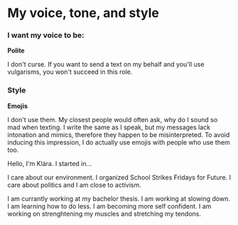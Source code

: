 # My voice, tone, and style 

### I want my voice to be:

**Polite**

  I don't curse. If you want to send a text on my behalf and you'll use vulgarisms, you won't succeed in this role.

### Style

**Emojis**

I don't use them. My closest people would often ask, why do I sound so mad when texting. I write the same as I speak, but my messages lack intonation and mimics, therefore they happen to be misinterpreted. To avoid inducing this impression, I do actually use emojis with people who use them too. 



Hello, I'm Klára. I started in...

I care about our environment. I organized School Strikes Fridays for Future. I care about politics and I am close to activism.

I am currantly working at my bachelor thesis. I am working at slowing down. I am learning how to do less. I am becoming more self confident. I am working on strenghtening my muscles and stretching my tendons.
